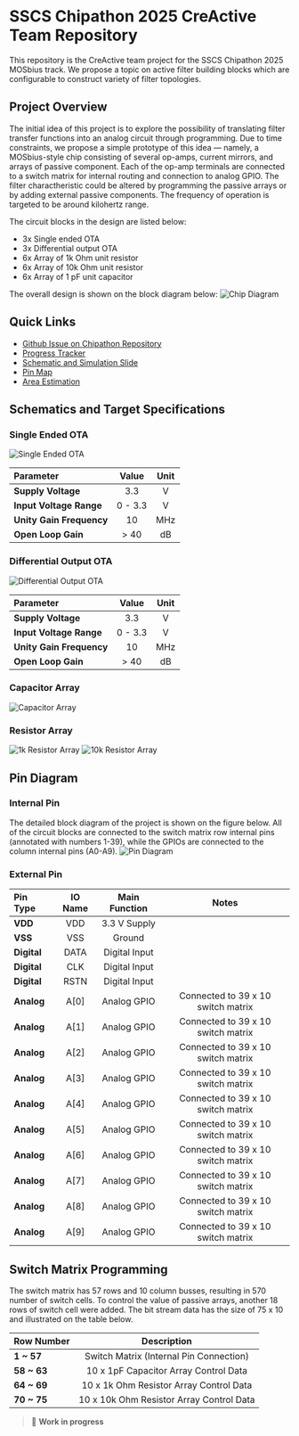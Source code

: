 # SSCS Chipathon 2025 CreActive Team Repository

This repository is the CreActive team project for the SSCS Chipathon 2025 MOSbius track. We propose a topic on active filter building blocks which are configurable to construct variety of filter topologies.

## Project Overview

The initial idea of this project is to explore the possibility of translating filter transfer functions into an analog circuit through programming. Due to time constraints, we propose a simple prototype of this idea — namely, a MOSbius-style chip consisting of several op-amps, current mirrors, and arrays of passive component. Each of the op-amp terminals are connected to a switch matrix for internal routing and connection to analog GPIO. The filter charactheristic could be altered by programming the passive arrays or by adding external passive components. The frequency of operation is targeted to be around kilohertz range.

The circuit blocks in the design are listed below:
- 3x Single ended OTA
- 3x Differential output OTA
- 6x Array of 1k Ohm unit resistor
- 6x Array of 10k Ohm unit resistor
- 6x Array of 1 pF unit capacitor

The overall design is shown on the block diagram below:
![Chip Diagram](figures/block_level_diagram.svg)

## Quick Links
- [Github Issue on Chipathon Repository](https://github.com/sscs-ose/sscs-chipathon-2025/issues/67)
- [Progress Tracker](https://docs.google.com/spreadsheets/d/1_3lQBcbkPWE0qjfvSXVyYYxNycXKxWRLHg75SAif4VQ/edit?gid=0#gid=0)
- [Schematic and Simulation Slide](https://docs.google.com/presentation/d/1U_Cjjdl3jaWu9fqJNGk9T2up9zVVnG0BKYsYs8uDcsg)
- [Pin Map](https://docs.google.com/spreadsheets/d/1_3lQBcbkPWE0qjfvSXVyYYxNycXKxWRLHg75SAif4VQ/edit?gid=530173844#gid=530173844)
- [Area Estimation](docs/layout/README.md)


## Schematics and Target Specifications

### Single Ended OTA

![Single Ended OTA](figures/single_ended_ota.svg)

| Parameter | Value | Unit |
| :--- | :---: | :---: |
| **Supply Voltage** | 3.3 | V |
| **Input Voltage Range** | 0 - 3.3 | V |
| **Unity Gain Frequency** | 10 | MHz |
| **Open Loop Gain** | > 40 | dB |

### Differential Output OTA

![Differential Output OTA](figures/differential_output_ota.svg)

| Parameter | Value | Unit |
| :--- | :---: | :---: |
| **Supply Voltage** | 3.3 | V |
| **Input Voltage Range** | 0 - 3.3 | V |
| **Unity Gain Frequency** | 10 | MHz |
| **Open Loop Gain** | > 40 | dB |

### Capacitor Array
![Capacitor Array](figures/capacitor_array.svg)

### Resistor Array
![1k Resistor Array](figures/1k_resistor_array.svg)
![10k Resistor Array](figures/10k_resistor_array.svg)

## Pin Diagram

### Internal Pin

The detailed block diagram of the project is shown on the figure below. All of the circuit blocks are connected to the switch matrix row internal pins (annotated with numbers 1-39), while the GPIOs are connected to the column internal pins (A0-A9).
![Pin Diagram](figures/internal_pin_diagram.svg)

### External Pin

| Pin Type | IO Name | Main Function | Notes |
| :--- | :---: | :---: | :---: |
| **VDD** | VDD | 3.3 V Supply | |
| **VSS** | VSS | Ground | |
| **Digital** | DATA | Digital Input| |
| **Digital** | CLK | Digital Input| |
| **Digital** | RSTN | Digital Input| |
| **Analog** | A[0] | Analog GPIO| Connected to 39 x 10 switch matrix |
| **Analog** | A[1] | Analog GPIO| Connected to 39 x 10 switch matrix |
| **Analog** | A[2] | Analog GPIO| Connected to 39 x 10 switch matrix |
| **Analog** | A[3] | Analog GPIO| Connected to 39 x 10 switch matrix |
| **Analog** | A[4] | Analog GPIO| Connected to 39 x 10 switch matrix |
| **Analog** | A[5] | Analog GPIO| Connected to 39 x 10 switch matrix |
| **Analog** | A[6] | Analog GPIO| Connected to 39 x 10 switch matrix |
| **Analog** | A[7] | Analog GPIO| Connected to 39 x 10 switch matrix |
| **Analog** | A[8] | Analog GPIO| Connected to 39 x 10 switch matrix |
| **Analog** | A[9] | Analog GPIO| Connected to 39 x 10 switch matrix |

## Switch Matrix Programming
The switch matrix has 57 rows and 10 column busses, resulting in 570 number of switch cells. To control the value of passive arrays, another 18 rows of switch cell were added. The bit stream data has the size of 75 x 10 and illustrated on the table below.

| Row Number | Description | 
| :--- | :---: |
| **1 ~ 57** | Switch Matrix (Internal Pin Connection) |
| **58 ~ 63** | 10 x 1pF Capacitor Array Control Data |
| **64 ~ 69** | 10 x 1k Ohm Resistor Array Control Data |
| **70 ~ 75** | 10 x 10k Ohm Resistor Array Control Data |



> 🚧 **Work in progress** 


